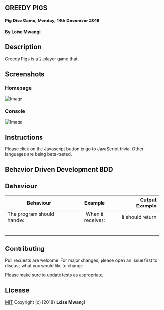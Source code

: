 ## GREEDY PIGS

#### Pig Dice Game, Monday, 14th December 2018
#### By **Loise Mwangi**

## Description
Greedy Pigs is a 2-player game that.

## Screenshots

### Homepage

![Image]()

### Console

![Image]()

## Instructions
Please click on the Javascript button to go to JavaScript trivia. Other languages are being beta-tested.

## Behavior Driven Development BDD

## Behaviour
| Behaviour                              | Example     | Output Example    |
|----               | :---:             |---: |
| The program should handle:    | When it receives:     | It should return  |                             
|           |          |                |
|             |            |                |
|               |           |              |
|         |      |             |      
|   |            |              |
|   |            |              |

## Contributing
Pull requests are welcome. For major changes, please open an issue first to discuss what you would like to change.

Please make sure to update tests as appropriate.

## License
[MIT](https://choosealicense.com/licenses/mit/)
Copyright (c) {2018} **Loise Mwangi**
